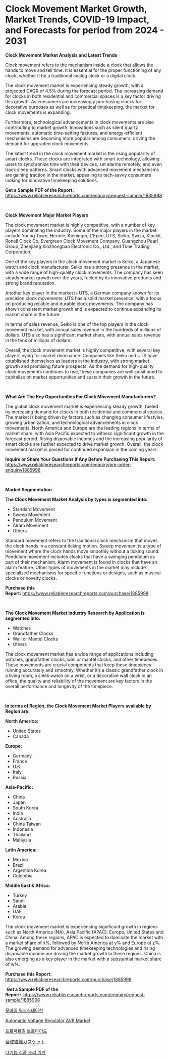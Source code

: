 <p><h1>Clock Movement Market Growth, Market Trends, COVID-19 Impact, and Forecasts for period from 2024 - 2031</h1></p><p><strong>Clock Movement Market Analysis and Latest Trends</strong></p>
<p><p>Clock movement refers to the mechanism inside a clock that allows the hands to move and tell time. It is essential for the proper functioning of any clock, whether it be a traditional analog clock or a digital clock.</p><p>The clock movement market is experiencing steady growth, with a projected CAGR of 4.5% during the forecast period. The increasing demand for clocks in both residential and commercial spaces is a key factor driving this growth. As consumers are increasingly purchasing clocks for decorative purposes as well as for practical timekeeping, the market for clock movements is expanding.</p><p>Furthermore, technological advancements in clock movements are also contributing to market growth. Innovations such as silent quartz movements, automatic time-setting features, and energy-efficient mechanisms are becoming more popular among consumers, driving the demand for upgraded clock movements.</p><p>The latest trend in the clock movement market is the rising popularity of smart clocks. These clocks are integrated with smart technology, allowing users to synchronize time with their devices, set alarms remotely, and even track sleep patterns. Smart clocks with advanced movement mechanisms are gaining traction in the market, appealing to tech-savvy consumers looking for innovative timekeeping solutions.</p></p>
<p><strong>Get a Sample PDF of the Report:&nbsp;</strong> <a href="https://www.reliableresearchreports.com/enquiry/request-sample/1885998">https://www.reliableresearchreports.com/enquiry/request-sample/1885998</a></p>
<p>&nbsp;</p>
<p><strong>Clock Movement Major Market Players</strong></p>
<p><p>The clock movement market is highly competitive, with a number of key players dominating the industry. Some of the major players in the market include Young Town, Hermle, Kieninger, L'Epee, UTS, Seiko, Swiza, Klockit, Ronell Clock Co, Evergreen Clock Movement Company, Guangzhou Pearl Group, Zhenjiang Xinzhongbao Electronic Co., Ltd., and Time Trading Corporation.</p><p>One of the key players in the clock movement market is Seiko, a Japanese watch and clock manufacturer. Seiko has a strong presence in the market, with a wide range of high-quality clock movements. The company has seen steady market growth over the years, fueled by its innovative products and strong brand reputation.</p><p>Another key player in the market is UTS, a German company known for its precision clock movements. UTS has a solid market presence, with a focus on producing reliable and durable clock movements. The company has shown consistent market growth and is expected to continue expanding its market share in the future.</p><p>In terms of sales revenue, Seiko is one of the top players in the clock movement market, with annual sales revenue in the hundreds of millions of dollars. UTS also has a significant market share, with annual sales revenue in the tens of millions of dollars.</p><p>Overall, the clock movement market is highly competitive, with several key players vying for market dominance. Companies like Seiko and UTS have established themselves as leaders in the industry, with strong market growth and promising future prospects. As the demand for high-quality clock movements continues to rise, these companies are well-positioned to capitalize on market opportunities and sustain their growth in the future.</p></p>
<p>&nbsp;</p>
<p><strong>What Are The Key Opportunities For Clock Movement Manufacturers?</strong></p>
<p><p>The global clock movement market is experiencing steady growth, fueled by increasing demand for clocks in both residential and commercial spaces. The market is being driven by factors such as changing consumer lifestyles, growing urbanization, and technological advancements in clock movements. North America and Europe are the leading regions in terms of market share, with Asia Pacific expected to witness significant growth in the forecast period. Rising disposable incomes and the increasing popularity of smart clocks are further expected to drive market growth. Overall, the clock movement market is poised for continued expansion in the coming years.</p></p>
<p><strong>Inquire or Share Your Questions If Any Before Purchasing This Report:</strong> <a href="https://www.reliableresearchreports.com/enquiry/pre-order-enquiry/1885998">https://www.reliableresearchreports.com/enquiry/pre-order-enquiry/1885998</a></p>
<p>&nbsp;</p>
<p><strong>Market Segmentation</strong></p>
<p><strong>The Clock Movement Market Analysis by types is segmented into:</strong></p>
<p><ul><li>Standard Movement</li><li>Sweep Movement</li><li>Pendulum Movement</li><li>Alram Movement</li><li>Others</li></ul></p>
<p><p>Standard movement refers to the traditional clock mechanism that moves the clock hands in a constant ticking motion. Sweep movement is a type of movement where the clock hands move smoothly without a ticking sound. Pendulum movement includes clocks that have a swinging pendulum as part of their mechanism. Alarm movement is found in clocks that have an alarm feature. Other types of movements in the market may include specialized mechanisms for specific functions or designs, such as musical clocks or novelty clocks.</p></p>
<p><strong>Purchase this Report:&nbsp;</strong><a href="https://www.reliableresearchreports.com/purchase/1885998">https://www.reliableresearchreports.com/purchase/1885998</a></p>
<p>&nbsp;</p>
<p><strong>The Clock Movement Market Industry Research by Application is segmented into:</strong></p>
<p><ul><li>Watches</li><li>Grandfather Clocks</li><li>Wall or Mantel Clocks</li><li>Others</li></ul></p>
<p><p>The clock movement market has a wide range of applications including watches, grandfather clocks, wall or mantel clocks, and other timepieces. These movements are crucial components that keep these timepieces running accurately and smoothly. Whether it’s a classic grandfather clock in a living room, a sleek watch on a wrist, or a decorative wall clock in an office, the quality and reliability of the movement are key factors in the overall performance and longevity of the timepiece.</p></p>
<p>&nbsp;</p>
<p><strong>In terms of Region, the Clock Movement Market Players available by Region are:</strong></p>
<p>
    <p> <strong> North America: </strong>
        <ul>
            <li>United States</li>
            <li>Canada</li>
        </ul>
        </p> 
    <p> <strong> Europe: </strong>
        <ul>
            <li>Germany</li>
            <li>France</li>
            <li>U.K.</li>
            <li>Italy</li>
            <li>Russia</li>
        </ul>
        </p> 
    <p> <strong> Asia-Pacific: </strong>
        <ul>
            <li>China</li>
            <li>Japan</li>
            <li>South Korea</li>
            <li>India</li>
            <li>Australia</li>
            <li>China Taiwan</li>
            <li>Indonesia</li>
            <li>Thailand</li>
            <li>Malaysia</li>
        </ul>
        </p> 
    <p> <strong> Latin America: </strong>
        <ul>
            <li>Mexico</li>
            <li>Brazil</li>
            <li>Argentina Korea</li>
            <li>Colombia</li>
        </ul>
        </p> 
    <p> <strong> Middle East & Africa: </strong>
        <ul>
            <li>Turkey</li>
            <li>Saudi</li>
            <li>Arabia</li>
            <li>UAE</li>
            <li>Korea</li>
        </ul>
    </p>
    </p>
<p><p>The clock movement market is experiencing significant growth in regions such as North America (NA), Asia Pacific (APAC), Europe, United States and China. Among these regions, APAC is expected to dominate the market with a market share of x%, followed by North America at y% and Europe at z%. The growing demand for advanced timekeeping technologies and rising disposable income are driving the market growth in these regions. China is also emerging as a key player in the market with a substantial market share of w%.</p></p>
<p><strong>Purchase this Report: </strong><a href="https://www.reliableresearchreports.com/purchase/1885998">https://www.reliableresearchreports.com/purchase/1885998</a></p>
<p>&nbsp;<strong>Get a Sample PDF of the Report:&nbsp;&nbsp;</strong><a href="https://www.reliableresearchreports.com/enquiry/request-sample/1885998">https://www.reliableresearchreports.com/enquiry/request-sample/1885998</a></p>
<p><strong></strong></p>
<p><p><a href="https://github.com/WilburKihn5676/Market-Research-Report-List-1/blob/main/606915111077.md">모바일 워크스테이션</a></p><p><a href="https://medium.com/@v25590012/automatic-voltage-regulator-avr-market-research-report-its-history-and-forecast-2024-to-2031-bad8b4fd059f">Automatic Voltage Regulator AVR Market</a></p><p><a href="https://medium.com/@mayekuhic00/%ED%94%84%EB%A1%9C%ED%8C%8C%EC%A7%88-%EB%B8%8C%EB%A1%9C%EB%A7%88%EC%9D%B4%EB%93%9C-%EC%8B%9C%EC%9E%A5-%EC%A0%90%EC%9C%A0%EC%9C%A8-%EB%B3%80%ED%99%94-%EB%B0%8F-%EC%8B%9C%EC%9E%A5-%EC%84%B1%EC%9E%A5-%EC%B6%94%EC%84%B8-2024-2031-c8a8a00100fe">프로파르길 브로마이드</a></p><p><a href="https://github.com/EthanMorar2011/Market-Research-Report-List-1/blob/main/741979911893.md">合成繊維ガスケット</a></p><p><a href="https://github.com/wallacBahrtyinger567686/Market-Research-Report-List-1/blob/main/829162611078.md">다기능 식품 조리 기계</a></p></p>